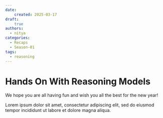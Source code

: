 ```yaml
---
date:
    created: 2025-03-17
draft:
    true
authors: 
  - nitya
categories:
  - Recaps
  - Season-01
tags:
  - reasoning
---
```


# Hands On With Reasoning Models

We hope you are all having fun and wish you all the best for the new year!
<!-- more -->

Lorem ipsum dolor sit amet, consectetur adipiscing elit, sed do eiusmod
tempor incididunt ut labore et dolore magna aliqua.